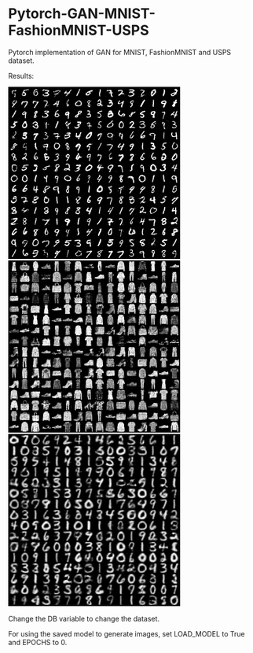 # Pytorch-GAN-MNIST-FashionMNIST-USPS
Pytorch implementation of GAN for MNIST, FashionMNIST and USPS dataset.

Results:
<p float="left">
  <img src="/results/MNIST.png" width="350" />
  <img src="/results/FashionMNIST.png" width="350" /> 
  <img src="/results/USPS.png" width="350" />
</p>

Change the DB variable to change the dataset.

For using the saved model to generate images, set LOAD_MODEL to True and EPOCHS to 0.
